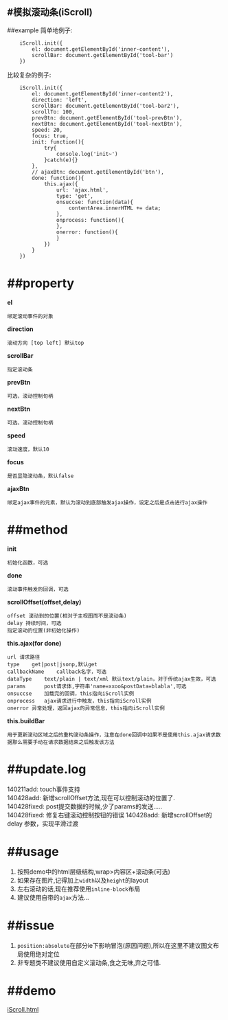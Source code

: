 #模拟滚动条(iScroll)
---
##example
简单地例子:

		iScroll.init({
        	el: document.getElementById('inner-content'),
        	scrollBar: document.getElementById('tool-bar')
    	})
比较复杂的例子:

		iScroll.init({
        	el: document.getElementById('inner-content2'),
        	direction: 'left',
        	scrollBar: document.getElementById('tool-bar2'),
        	scrollTo: 100,
        	prevBtn: document.getElementById('tool-prevBtn'),
        	nextBtn: document.getElementById('tool-nextBtn'),
        	speed: 20,
        	focus: true,
        	init: function(){
        		try{
        			console.log('init~')
        		}catch(e){}
        	},
        	// ajaxBtn: document.getElementById('btn'),
        	done: function(){
            	this.ajax({
                	url: 'ajax.html',
                	type: 'get',
                	onsuccse: function(data){
                		contentArea.innerHTML += data;
                	},
                	onprocess: function(){
                	},
                	onerror: function(){
                	}
            	})
        	}
    	})
    		
##property
===
**el**

	绑定滚动事件的对象
	
**direction**	

	滚动方向 [top left] 默认top
	
**scrollBar**

	指定滚动条
	
**prevBtn**	
	
	可选，滚动控制句柄

**nextBtn**	

	可选，滚动控制句柄

**speed**	

	滚动速度，默认10

**focus**	

	是否显隐滚动条，默认false
	
**ajaxBtn**

	绑定ajax事件的元素，默认为滚动到底部触发ajax操作，设定之后是点击进行ajax操作
	
##method
===
**init**	
	
	初始化函数，可选
	
**done**

	滚动事件触发的回调，可选

**scrollOffset(offset,delay)**

	offset 滚动到的位置(相对于主视图而不是滚动条)
	delay 持续时间，可选	
	指定滚动的位置(非初始化操作)
	
**this.ajax(for done)**
	
	url	请求路径
	type	get|post|jsonp,默认get
	callbackName	callback名字，可选
	dataType	text/plain | text/xml 默认text/plain，对于传统ajax生效，可选
	params		post请求体,字符串'name=xxoo&postData=blabla',可选
	onsuccse	加载完的回调，this指向iScroll实例
	onprocess	ajax请求进行中触发，this指向iScroll实例
	onerror	异常处理，返回ajax的异常信息，this指向iScroll实例
	
**this.buildBar**

	用于更新滚动区域之后的重构滚动条操作，注意在done回调中如果不是使用this.ajax请求数据那么需要手动在请求数据结束之后触发该方法
	
##update.log
====
140211add: touch事件支持  
140428add: 新增scrollOffset方法,现在可以控制滚动的位置了.  
140428fixed: post提交数据的时候,少了params的发送.....  
140428fixed: 修复右键滚动控制按钮的错误
140428add: 新增scrollOffset的 delay 参数，实现平滑过渡

##usage
===
1. 按照demo中的html层级结构,wrap>内容区+滚动条(可选)
2. 如果存在图片,记得加上`width`以及`height`的layout
3. 左右滚动的话,现在推荐使用`inline-block`布局
4. 建议使用自带的`ajax`方法...

##issue
===
1. `position:absolute`在部分ie下影响冒泡(原因问题),所以在这里不建议图文布局使用绝对定位  
2. 非专题类不建议使用自定义滚动条,食之无味,弃之可惜.

##demo
===
[iScroll.html](iScroll.html)